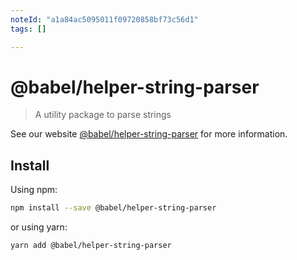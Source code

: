 ```yaml
---
noteId: "a1a84ac5095011f09720858bf73c56d1"
tags: []

---
```


# @babel/helper-string-parser

> A utility package to parse strings

See our website [@babel/helper-string-parser](https://babeljs.io/docs/babel-helper-string-parser) for more information.

## Install

Using npm:

```sh
npm install --save @babel/helper-string-parser
```

or using yarn:

```sh
yarn add @babel/helper-string-parser
```

